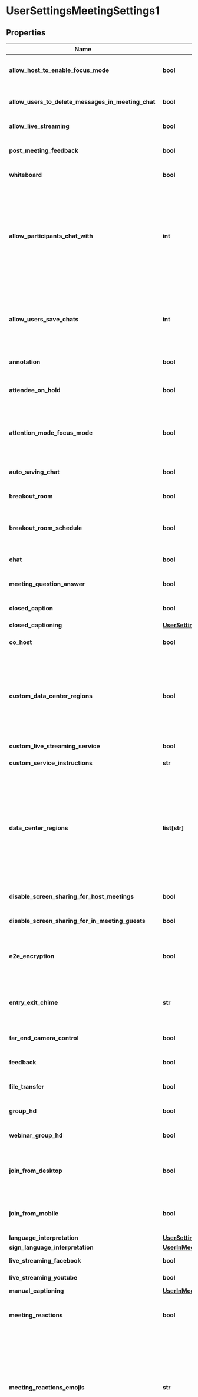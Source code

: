 # UserSettingsMeetingSettings1

## Properties
Name | Type | Description | Notes
------------ | ------------- | ------------- | -------------
**allow_host_to_enable_focus_mode** | **bool** | Allow the host to enable [**Focus Mode**](https://support.zoom.us/hc/en-us/articles/360061113751-Using-focus-mode) when scheduling a meeting. This value defaults to &#x60;null&#x60;. | [optional] 
**allow_users_to_delete_messages_in_meeting_chat** | **bool** | If the value of this field is set to &#x60;true&#x60;,  allow users to delete messages in the in-meeting chat.  | [optional] 
**allow_live_streaming** | **bool** | Whether to allow live streaming. | [optional] 
**post_meeting_feedback** | **bool** | Whether to display a thumbs up or thumbs down feedback survey at the end of each meeting. | [optional] 
**whiteboard** | **bool** | Whether to enable the [**Zoom Whiteboard**](https://support.zoom.us/hc/en-us/articles/4410916881421) feature. | [optional] 
**allow_participants_chat_with** | **int** | Specify who participants can chat with: * &#x60;1&#x60; - The participant cannot use chat. * &#x60;2&#x60; - The participant can chat with the host and co-hosts only.  * &#x60;3&#x60; - The participant can chat with other participants publicly. * &#x60;4&#x60; - The participant can chat with other participants publicly and privately.  **Note:** This setting is only available with client versions 5.7.3 and above. | [optional] 
**allow_users_save_chats** | **int** | Specify how participants can save meeting chats: * &#x60;1&#x60; - Participants cannot save meeting chats. * &#x60;2&#x60; - Participants can only save host and co-host meeting chats. * &#x60;3&#x60; - Participants can save all meeting chats. | [optional] 
**annotation** | **bool** | Allow participants to use annotation tools. | [optional] [default to False]
**attendee_on_hold** | **bool** | Allow host to put attendee on hold.  **This field has been deprecated and is no longer supported.** | [optional] [default to False]
**attention_mode_focus_mode** | **bool** | Whether the [**Focus Mode**](https://support.zoom.us/hc/en-us/articles/360061113751-Using-focus-mode) feature is enabled. When enabled, this feature only displays the host and co-hosts&#x27; video and profile pictures during a meeting.    This value defaults to &#x60;false&#x60;. | [optional] [default to False]
**auto_saving_chat** | **bool** | Auto save all in-meeting chats. | [optional] [default to False]
**breakout_room** | **bool** | Allow host to split meeting participants into separate breakout rooms. | [optional] [default to False]
**breakout_room_schedule** | **bool** | Whether the host can assign participants to breakout rooms when scheduling. This feature is only available in version 4.5.0 or higher. | [optional] 
**chat** | **bool** | Enable chat during meeting for all participants. | [optional] [default to False]
**meeting_question_answer** | **bool** | Allow participants to ask questions for the host and participants to answer. | [optional] 
**closed_caption** | **bool** | Enable closed captions. | [optional] [default to False]
**closed_captioning** | [**UserSettingsMeetingSettings1ClosedCaptioning**](UserSettingsMeetingSettings1ClosedCaptioning.md) |  | [optional] 
**co_host** | **bool** | Allow the host to add co-hosts. | [optional] [default to False]
**custom_data_center_regions** | **bool** | If set to &#x60;true&#x60;, you can [select data center regions](https://support.zoom.us/hc/en-us/articles/360042411451-Selecting-data-center-regions-for-hosted-meetings-and-webinars) to use for hosting your real-time meeting and webinar traffic. These regions can be provided in the &#x60;data_center_regions&#x60; field. If set to &#x60;false&#x60;, the regions cannot be customized and the default regions will be used. | [optional] 
**custom_live_streaming_service** | **bool** | Whether to allow custom live streaming. | [optional] 
**custom_service_instructions** | **str** | The custom live streaming service instructions. | [optional] 
**data_center_regions** | **list[str]** | If the value of &#x60;custom_data_center_regions&#x60; is &#x60;true&#x60;, a comma-separated list of the following [data center regions](https://support.zoom.us/hc/en-us/articles/360059254691-Datacenter-abbreviation-list) to opt in to.  * &#x60;AU&#x60; - Australia. * &#x60;LA&#x60; - Latin America.  * &#x60;CA&#x60; - Canada.  * &#x60;CN&#x60; - China.  * &#x60;DE&#x60; - Germany.  * &#x60;HK&#x60; - Hong Kong SAR.  * &#x60;IN&#x60; - India.  * &#x60;IE&#x60; - Ireland.  * &#x60;TY&#x60; - Japan.  * &#x60;MX&#x60; - Mexico.  * &#x60;NL&#x60; - Netherlands.  * &#x60;SG&#x60; - Singapore.  * &#x60;US&#x60; - United States. | [optional] 
**disable_screen_sharing_for_host_meetings** | **bool** | Enable the **Disable desktop screen sharing for meetings you host** setting. | [optional] 
**disable_screen_sharing_for_in_meeting_guests** | **bool** | Enable the **Disable screen sharing when guests are in the meeting** setting. | [optional] 
**e2e_encryption** | **bool** | Zoom requires encryption for all data between the Zoom cloud, Zoom client, and Zoom Room. Require encryption for 3rd party endpoints (H323/SIP). | [optional] 
**entry_exit_chime** | **str** | Play sound when participants join or leave:    &#x60;host&#x60; - When host joins or leaves.    &#x60;all&#x60; - When any participant joins or leaves.    &#x60;none&#x60; - No join or leave sound. | [optional] [default to 'all']
**far_end_camera_control** | **bool** | Allow another user to take control of the camera. | [optional] [default to False]
**feedback** | **bool** | Enable option to send feedback to Zoom at the end of the meeting. | [optional] [default to False]
**file_transfer** | **bool** | Indicates whether [in-meeting file transfer](https://support.zoom.us/hc/en-us/articles/209605493-In-meeting-file-transfer) setting has been enabled for the user or not. | [optional] 
**group_hd** | **bool** | Enable group HD video in Meeting. | [optional] [default to False]
**webinar_group_hd** | **bool** | Enable group HD video in Webinar. | [optional] [default to False]
**join_from_desktop** | **bool** | Allow participants to join a meeting directly from their desktop browser. Note that the meeting experience from the desktop browser is limited. | [optional] 
**join_from_mobile** | **bool** | Allow participants to join a meeting directly from their mobile browser. Note that the meeting experience from the mobile browser is limited. | [optional] 
**language_interpretation** | [**UserSettingsMeetingSettings1LanguageInterpretation**](UserSettingsMeetingSettings1LanguageInterpretation.md) |  | [optional] 
**sign_language_interpretation** | [**UserInMeetingSettingsSignLanguageInterpretation**](UserInMeetingSettingsSignLanguageInterpretation.md) |  | [optional] 
**live_streaming_facebook** | **bool** | Whether to allow Facebook live streaming. | [optional] 
**live_streaming_youtube** | **bool** | Whether to allow YouTube live streaming. | [optional] 
**manual_captioning** | [**UserInMeetingSettingsManualCaptioning**](UserInMeetingSettingsManualCaptioning.md) |  | [optional] 
**meeting_reactions** | **bool** | Allow meeting participants to [communicate using the emoji reactions](https://support.zoom.us/hc/en-us/articles/115001286183-Nonverbal-feedback-and-meeting-reactions) located in the **Reactions** menu in the meeting toolbar. | [optional] 
**meeting_reactions_emojis** | **str** | Choose from these meeting reaction options. * &#x60;all&#x60; - All emojis: Allow meeting participants to use any emoji available in Zoom chat as a reaction in a meeting. * &#x60;selected&#x60; - Selected emojis: Allow meeting participants to use the 6 standard meeting reaction emojis: Clapping Hands, Thumbs Up, Heart, Tears of Joy, Open Mouth, Party Popper (Tada, Celebration). | [optional] 
**allow_host_panelists_to_use_audible_clap** | **bool** | Whether to allow host and panelist to use audible clap. | [optional] 
**webinar_reactions** | **bool** | Set this field to true to use [webinar reactions](https://support.zoom.us/hc/en-us/articles/4803536268429). | [optional] 
**meeting_survey** | **bool** | Allow the host to present a survey to participants once a meeting has ended. This feature is only available in version 5.7.3 or higher. | [optional] 
**non_verbal_feedback** | **bool** | Enable non-verbal feedback through screens. | [optional] [default to False]
**polling** | **bool** | Add polls to the meeting controls. | [optional] [default to False]
**private_chat** | **bool** | Enable 1:1 private chat between participants during meetings. | [optional] [default to False]
**record_play_voice** | **bool** | Record and play their own voice. | [optional] 
**remote_control** | **bool** | Enable remote control during screensharing. | [optional] [default to False]
**remote_support** | **bool** | Allow host to provide 1:1 remote support to a participant. | [optional] [default to False]
**request_permission_to_unmute_participants** | **bool** | Indicates whether the [**Request permission to unmute participants**](https://support.zoom.us/hc/en-us/articles/203435537-Muting-and-unmuting-participants-in-a-meeting#h_01EGK4XFWS1SJGZ71MYGKF7260) option has been enabled for the user or not. | [optional] 
**screen_sharing** | **bool** | Allow host and participants to share their screen or content during meetings  | [optional] 
**share_dual_camera** | **bool** | Share dual camera. | [optional] [default to False]
**show_a_join_from_your_browser_link** | **bool** | Allow participants to join a meeting directly from their browser and bypass the Zoom application download process. This is useful for participants who cannot download, install, or run applications. Note that the meeting experience from the browser is limited. | [optional] 
**show_meeting_control_toolbar** | **bool** | Always show meeting controls during a meeting. | [optional] 
**slide_control** | **bool** | Allow the person sharing during a presentation to allow others to control the slide presentation. This feature is only available in version 5.8.3 or higher. | [optional] 
**unchecked_data_center_regions** | **list[str]** | If the value of &#x60;custom_data_center_regions&#x60; is &#x60;true&#x60;, a comma-separated list of the following [data center regions](https://support.zoom.us/hc/en-us/articles/360059254691-Datacenter-abbreviation-list) to **not** opt in to:  * &#x60;EU&#x60; - Europe.  * &#x60;HK&#x60; - Hong Kong.  * &#x60;AU&#x60; - Australia.  * &#x60;IN&#x60; - India.  * &#x60;LA&#x60; - Latin America.  * &#x60;TY&#x60; - Tokyo.  * &#x60;CN&#x60; - China.  * &#x60;US&#x60; - United States.  * &#x60;CA&#x60; - Canada. | [optional] 
**virtual_background** | **bool** | Enable virtual background. | [optional] [default to False]
**virtual_background_settings** | [**UserSettingsMeetingSettings1VirtualBackgroundSettings**](UserSettingsMeetingSettings1VirtualBackgroundSettings.md) |  | [optional] 
**waiting_room** | **bool** | Enable Waiting room - if enabled, attendees can only join after host approves. | [optional] [default to False]
**webinar_chat** | [**UserSettingsMeetingSettings1WebinarChat**](UserSettingsMeetingSettings1WebinarChat.md) |  | [optional] 
**webinar_live_streaming** | [**UserSettingsMeetingSettings1WebinarLiveStreaming**](UserSettingsMeetingSettings1WebinarLiveStreaming.md) |  | [optional] 
**meeting_polling** | [**UserInMeetingSettingsMeetingPolling**](UserInMeetingSettingsMeetingPolling.md) |  | [optional] 
**webinar_polling** | [**UserSettingsMeetingSettings1WebinarPolling**](UserSettingsMeetingSettings1WebinarPolling.md) |  | [optional] 
**webinar_survey** | **bool** | Allow the host to present surveys to attendees once a webinar has ended. | [optional] 
**who_can_share_screen** | **str** | Indicates who can share their screen or content during meetings. The value can be one of the following:      &#x60;host&#x60;: Only host can share the screen.     &#x60;all&#x60;: Both hosts and attendees can share their screen during meetings. For Webinar, the hosts and panelists can start screen sharing, but not the attendees.  | [optional] 
**who_can_share_screen_when_someone_is_sharing** | **str** | Indicates who is allowed to start sharing screen when someone else in the meeting is sharing their screen. The value can be one of the following:     &#x60;host&#x60;: Only a host can share the screen when someone else is sharing.     &#x60;all&#x60;: Anyone in the meeting is allowed to start sharing their screen when someone else is sharing. For Webinar, the hosts and panelists can start screen sharing, but not the attendees.  | [optional] 
**participants_share_simultaneously** | **str** | Indicates how many participants can share at the same time. The value can be one of the following:     &#x60;one&#x60;: Only one participant can share at a time .     &#x60;multiple&#x60;: Multiple participants can share simultaneously (dual monitors recommended). | [optional] 
**workplace_by_facebook** | **bool** | Whether to allow Workplace by Facebook live streaming. | [optional] 
**transfer_meetings_between_devices** | **bool** | Users can move to a new device without leaving the meeting they&#x27;re in. | [optional] 
**allow_show_zoom_windows** | **bool** | Enable the [**Show Zoom windows during screen share**](https://support.zoom.us/hc/en-us/articles/360061383571-Showing-Zoom-windows-during-screen-share) feature. | [optional] 

[[Back to Model list]](../README.md#documentation-for-models) [[Back to API list]](../README.md#documentation-for-api-endpoints) [[Back to README]](../README.md)

